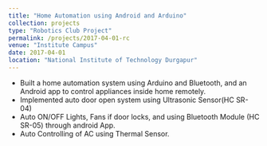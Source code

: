 ```yaml
---
title: "Home Automation using Android and Arduino"
collection: projects
type: "Robotics Club Project"
permalink: /projects/2017-04-01-rc
venue: "Institute Campus"
date: 2017-04-01
location: "National Institute of Technology Durgapur"
---
```


- Built a home automation system using Arduino and Bluetooth, and an Android app to control appliances inside home remotely.
- Implemented auto door open system using Ultrasonic Sensor(HC SR-04)
- Auto ON/OFF Lights, Fans if door locks, and using Bluetooth Module (HC SR-05) through android App.
- Auto Controlling of AC using Thermal Sensor. 